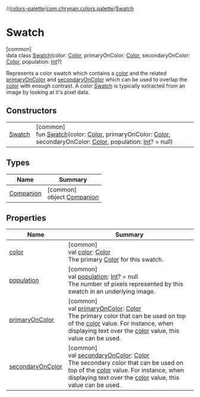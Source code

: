//[colors-palette](../../../index.md)/[com.chrynan.colors.palette](../index.md)/[Swatch](index.md)

# Swatch

[common]\
data class [Swatch](index.md)(color: [Color](../../../../colors-core/colors-core/com.chrynan.colors/-color/index.md), primaryOnColor: [Color](../../../../colors-core/colors-core/com.chrynan.colors/-color/index.md), secondaryOnColor: [Color](../../../../colors-core/colors-core/com.chrynan.colors/-color/index.md), population: [Int](https://kotlinlang.org/api/latest/jvm/stdlib/kotlin/-int/index.html)?)

Represents a color swatch which contains a [color](color.md) and the related [primaryOnColor](primary-on-color.md) and [secondaryOnColor](secondary-on-color.md) which can be used to overlap the [color](color.md) with enough contrast. A color [Swatch](index.md) is typically extracted from an image by looking at it's pixel data.

## Constructors

| | |
|---|---|
| [Swatch](-swatch.md) | [common]<br>fun [Swatch](-swatch.md)(color: [Color](../../../../colors-core/colors-core/com.chrynan.colors/-color/index.md), primaryOnColor: [Color](../../../../colors-core/colors-core/com.chrynan.colors/-color/index.md), secondaryOnColor: [Color](../../../../colors-core/colors-core/com.chrynan.colors/-color/index.md), population: [Int](https://kotlinlang.org/api/latest/jvm/stdlib/kotlin/-int/index.html)? = null) |

## Types

| Name | Summary |
|---|---|
| [Companion](-companion/index.md) | [common]<br>object [Companion](-companion/index.md) |

## Properties

| Name | Summary |
|---|---|
| [color](color.md) | [common]<br>val [color](color.md): [Color](../../../../colors-core/colors-core/com.chrynan.colors/-color/index.md)<br>The primary [Color](../../../../colors-core/colors-core/com.chrynan.colors/-color/index.md) for this swatch. |
| [population](population.md) | [common]<br>val [population](population.md): [Int](https://kotlinlang.org/api/latest/jvm/stdlib/kotlin/-int/index.html)? = null<br>The number of pixels represented by this swatch in an underlying image. |
| [primaryOnColor](primary-on-color.md) | [common]<br>val [primaryOnColor](primary-on-color.md): [Color](../../../../colors-core/colors-core/com.chrynan.colors/-color/index.md)<br>The primary color that can be used on top of the [color](color.md) value. For instance, when displaying text over the [color](color.md) value, this value can be used. |
| [secondaryOnColor](secondary-on-color.md) | [common]<br>val [secondaryOnColor](secondary-on-color.md): [Color](../../../../colors-core/colors-core/com.chrynan.colors/-color/index.md)<br>The secondary color that can be used on top of the [color](color.md) value. For instance, when displaying text over the [color](color.md) value, this value can be used. |

